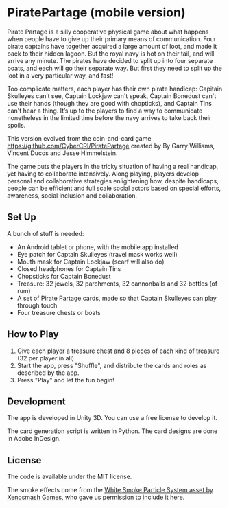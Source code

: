 # PiratePartage (mobile version)

Pirate Partage is a silly cooperative physical game about what happens when people have to give up their primary means of communication. Four pirate captains have together acquired a large amount of loot, and made it back to their hidden lagoon. But the royal navy is hot on their tail, and will arrive any minute. The pirates have decided to split up into four separate boats, and each will go their separate way. But first they need to split up the loot in a very particular way, and fast! 

Too complicate matters, each player has their own pirate handicap: Capitain Skulleyes can’t see, Captain Lockjaw can't speak, Captain Bonedust can't use their hands (though they are good with chopticks), and Captain Tins can't hear a thing. It’s up to the players to find a way to communicate nonetheless in the limited time before the navy arrives to take back their spoils.

This version evolved from the coin-and-card game https://github.com/CyberCRI/PiratePartage created by By Garry Williams, Vincent Ducos and Jesse Himmelstein.

The game puts the players in the tricky situation of having a real handicap, yet having to collaborate intensively. Along playing, players develop personal and collaborative strategies enlightening how, despite handicaps, people can be efficient and full scale social actors based on special efforts, awareness, social inclusion and collaboration.

## Set Up

A bunch of stuff is needed:

* An Android tablet or phone, with the mobile app installed 
* Eye patch for Captain Skulleyes (travel mask works well)
* Mouth mask for Captain Lockjaw (scarf will also do) 
* Closed headphones for Captain Tins
* Chopsticks for Captain Bonedust
* Treasure: 32 jewels, 32 parchments, 32 cannonballs and 32 bottles (of rum)
* A set of Pirate Partage cards, made so that Captain Skulleyes can play through touch
* Four treasure chests or boats

## How to Play

1. Give each player a treasure chest and 8 pieces of each kind of treasure (32 per player in all).
2. Start the app, press "Shuffle", and distribute the cards and roles as described by the app.
3. Press "Play" and let the fun begin!

## Development

The app is developed in Unity 3D. You can use a free license to develop it.

The card generation script is written in Python. The card designs are done in Adobe InDesign.

## License

The code is available under the MIT license.

The smoke effects come from the [White Smoke Particle System asset by Xenosmash Games](https://www.assetstore.unity3d.com/en/#!/content/20404), who gave us permission to include it here.
